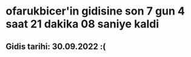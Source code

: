 # ofarukbicer'in gidisine son 7 gun 4 saat 21 dakika 08 saniye kaldi

## Gidis tarihi: 30.09.2022 :(